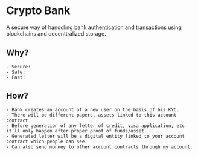 # Crypto Bank
A secure way of handdling bank authentication and transactions using blockchains and decenttralized storage.

## Why? 
    - Secure: 
    - Safe:
    - Fast:

## How? 
    - Bank creates an account of a new user on the basis of his KYC.
    - There will be different papers, assets linked to this account contract
    - Before generation of any letter of credit, visa application, etc it'll only happen after proper proof of funds/asset.
    - Generated letter will be a digital entity linked to your account contract which people can see.
    - Can also send monney to other account contracts through my account.